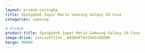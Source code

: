 ```yaml
---
layout: produk-casinghp
title: Spongebob Super Mario Samsung Galaxy S9 Case
categories: samsung

# Produk
product-title: Spongebob Super Mario Samsung Galaxy S9 Case
image-drive: 1okiuzGTjInx__Add8VKTAvGXmSv8EDN6
harga: 90000
---
```

